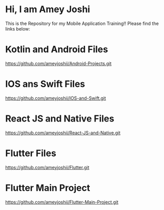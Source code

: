 # Hi, I am Amey Joshi 
This is the Repository for my Mobile Application Training!!
Please find the links below:

# Kotlin and Android Files
 https://github.com/ameyjoshii/Android-Projects.git

# IOS ans Swift Files
https://github.com/ameyjoshii/IOS-and-Swift.git

# React JS and Native Files
https://github.com/ameyjoshii/React-JS-and-Native.git

# Flutter Files
https://github.com/ameyjoshii/Flutter.git

# Flutter Main Project
https://github.com/ameyjoshii/Flutter-Main-Project.git

